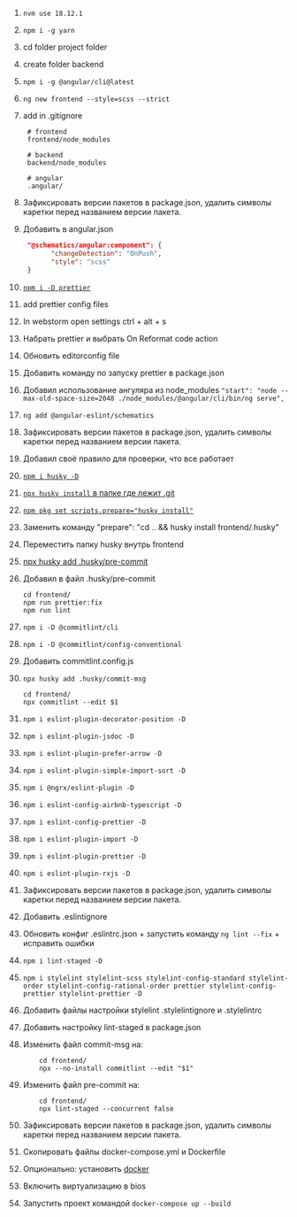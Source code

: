 1. `nvm use 18.12.1`
2. `npm i -g yarn`
3. cd folder project folder
4. create folder backend
5. `npm i -g @angular/cli@latest`
6. `ng new frontend --style=scss --strict`
7. add in .gitignore

    ```gitignore
     # frontend
     frontend/node_modules

     # backend
     backend/node_modules

     # angular
     .angular/
    ```

8. Зафиксировать версии пакетов в package.json, удалить символы каретки перед названием версии пакета.
9. Добавить в angular.json
    ```json
     "@schematics/angular:component": {
           "changeDetection": "OnPush",
           "style": "scss"
     }
    ```
10. [`npm i -D prettier`](https://prettier.io/docs/en/install.html)
11. add prettier config files
12. In webstorm open settings ctrl + alt + s
13. Набрать prettier и выбрать On Reformat code action
14. Обновить editorconfig file
15. Добавить команду по запуску prettier в package.json
16. Добавил использование ангуляра из node_modules `"start": "node --max-old-space-size=2048 ./node_modules/@angular/cli/bin/ng serve",`
17. `ng add @angular-eslint/schematics`
18. Зафиксировать версии пакетов в package.json, удалить символы каретки перед названием версии пакета.
19. Добавил своё правило для проверки, что все работает
20. [`npm i husky -D`](<(https://typicode.github.io/husky/#/)>)
21. [`npx husky install` в папке где лежит .git](<(https://typicode.github.io/husky/#/)>)
22. [`npm pkg set scripts.prepare="husky install"`](https://typicode.github.io/husky/#/)
23. Заменить команду "prepare": "cd .. && husky install frontend/.husky"
24. Переместить папку husky внутрь frontend
25. [npx husky add .husky/pre-commit](<(https://typicode.github.io/husky/#/)>)
26. Добавил в файл .husky/pre-commit
    ```text
    cd frontend/
    npm run prettier:fix
    npm run lint
    ```
27. `npm i -D @commitlint/cli`
28. `npm i -D @commitlint/config-conventional`
29. Добавить commitlint.config.js
30. `npx husky add .husky/commit-msg`
    ```text
    cd frontend/
    npx commitlint --edit $1
    ```
31. `npm i eslint-plugin-decorator-position -D`
32. `npm i eslint-plugin-jsdoc -D`
33. `npm i eslint-plugin-prefer-arrow -D`
34. `npm i eslint-plugin-simple-import-sort -D`
35. `npm i @ngrx/eslint-plugin -D`
36. `npm i eslint-config-airbnb-typescript -D`
37. `npm i eslint-config-prettier -D`
38. `npm i eslint-plugin-import -D`
39. `npm i eslint-plugin-prettier -D`
40. `npm i eslint-plugin-rxjs -D`
41. Зафиксировать версии пакетов в package.json, удалить символы каретки перед названием версии пакета.
42. Добавить .eslintignore
43. Обновить конфиг .eslintrc.json + запустить команду `ng lint --fix` + исправить ошибки
44. `npm i lint-staged -D`
45. `npm i stylelint stylelint-scss stylelint-config-standard stylelint-order stylelint-config-rational-order prettier stylelint-config-prettier stylelint-prettier -D`
46. Добавить файлы настройки stylelint .stylelintignore и .stylelintrc
47. Добавить настройку lint-staged в package.json
48. Изменить файл commit-msg на:
    ```text
        cd frontend/
        npx --no-install commitlint --edit "$1"
    ```
49. Изменить файл pre-commit на:
    ```text
        cd frontend/
        npx lint-staged --concurrent false
    ```
50. Зафиксировать версии пакетов в package.json, удалить символы каретки перед названием версии пакета.
51. Скопировать файлы docker-compose.yml и Dockerfile
52. Опционально: установить [docker](https://docs.docker.com/get-docker/)
53. Включить виртуализацию в bios
54. Запустить проект командой `docker-compose up --build`
